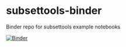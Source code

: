 # subsettools-binder
Binder repo for subsettools example notebooks

[![Binder](https://mybinder.org/badge_logo.svg)](https://mybinder.org/v2/gh/hydroframe/subsettools-binder/HEAD)
